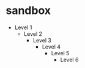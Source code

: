 # sandbox

* Level 1
    * Level 2
        * Level 3
            * Level 4
                * Level 5
                    * Level 6
